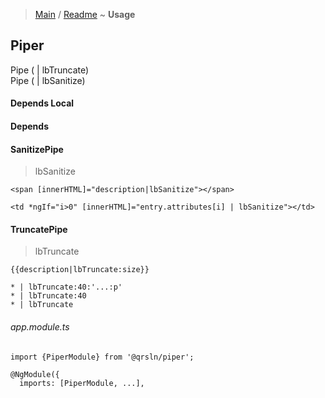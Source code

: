 > [Main](../../readme.md) / [Readme](readme.md) ~ **Usage**

## Piper
Pipe ( | lbTruncate)  
Pipe ( | lbSanitize)  

#### Depends Local

#### Depends
 
#### SanitizePipe
> lbSanitize
```
<span [innerHTML]="description|lbSanitize"></span>

<td *ngIf="i>0" [innerHTML]="entry.attributes[i] | lbSanitize"></td>
```
#### TruncatePipe
> lbTruncate
```
{{description|lbTruncate:size}}

* | lbTruncate:40:'...:p'
* | lbTruncate:40
* | lbTruncate
```

###### app.module.ts
```
import {PiperModule} from '@qrsln/piper';

@NgModule({
  imports: [PiperModule, ...],

```  
